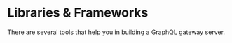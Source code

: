 # Libraries & Frameworks

There are several tools that help you in building a GraphQL gateway server.